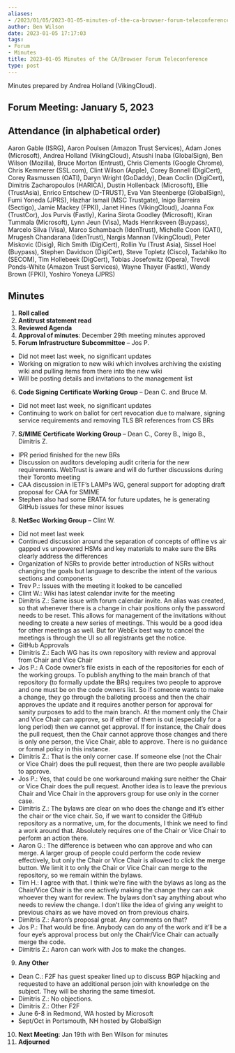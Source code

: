 ```yaml
---
aliases:
- /2023/01/05/2023-01-05-minutes-of-the-ca-browser-forum-teleconference/
author: Ben Wilson
date: 2023-01-05 17:17:03
tags:
- Forum
- Minutes
title: 2023-01-05 Minutes of the CA/Browser Forum Teleconference
type: post
---
```


Minutes prepared by Andrea Holland (VikingCloud).

## Forum Meeting: January 5, 2023

## Attendance (in alphabetical order)

Aaron Gable (ISRG), Aaron Poulsen (Amazon Trust Services), Adam Jones (Microsoft), Andrea Holland (VikingCloud), Atsushi Inaba (GlobalSign), Ben Wilson (Mozilla), Bruce Morton (Entrust), Chris Clements (Google Chrome), Chris Kemmerer (SSL.com), Clint Wilson (Apple), Corey Bonnell (DigiCert), Corey Rasmussen (OATI), Daryn Wright (GoDaddy), Dean Coclin (DigiCert), Dimitris Zacharopoulos (HARICA), Dustin Hollenback (Microsoft), Ellie (TrustAsia), Enrico Entschew (D-TRUST), Eva Van Steenberge (GlobalSign), Fumi Yoneda (JPRS), Hazhar Ismail (MSC Trustgate), Inigo Barreira (Sectigo), Jamie Mackey (FPKI), Janet Hines (VikingCloud), Joanna Fox (TrustCor), Jos Purvis (Fastly), Karina Sirota Goodley (Microsoft), Kiran Tummala (Microsoft), Lynn Jeun (Visa), Mads Henriksveen (Buypass), Marcelo Silva (Visa), Marco Schambach (IdenTrust), Michelle Coon (OATI), Mrugesh Chandarana (IdenTrust), Nargis Mannan (VikingCloud), Peter Miskovic (Disig), Rich Smith (DigiCert), Rollin Yu (Trust Asia), Sissel Hoel (Buypass), Stephen Davidson (DigiCert), Steve Topletz (Cisco), Tadahiko Ito (SECOM), Tim Hollebeek (DigCert), Tobias Josefowitz (Opera), Trevoli Ponds-White (Amazon Trust Services), Wayne Thayer (Fastkt), Wendy Brown (FPKI), Yoshiro Yoneya (JPRS)

## Minutes

1. **Roll called**
1. **Antitrust statement read**
1. **Reviewed Agenda**
1. **Approval of minutes**: December 29th meeting minutes approved
1. **Forum Infrastructure Subcommittee** – Jos P.

- Did not meet last week, no significant updates
- Working on migration to new wiki which involves archiving the existing wiki and pulling items from there into the new wiki
- Will be posting details and invitations to the management list

6. **Code Signing Certificate Working Group** – Dean C. and Bruce M.

- Did not meet last week, no significant updates
- Continuing to work on ballot for cert revocation due to malware, signing service requirements and removing TLS BR references from CS BRs

7. **S/MIME Certificate Working Group** – Dean C., Corey B., Inigo B., Dimitris Z.

- IPR period finished for the new BRs
- Discussion on auditors developing audit criteria for the new requirements. WebTrust is aware and will do further discussions during their Toronto meeting
- CAA discussion in IETF’s LAMPs WG, general support for adopting draft proposal for CAA for SMIME
- Stephen also had some ERATA for future updates, he is generating GitHub issues for these minor issues

8. **NetSec Working Group** – Clint W.

- Did not meet last week
- Continued discussion around the separation of concepts of offline vs air gapped vs unpowered HSMs and key materials to make sure the BRs clearly address the differences
- Organization of NSRs to provide better introduction of NSRs without changing the goals but language to describe the intent of the various sections and components
- Trev P.: Issues with the meeting it looked to be cancelled
- Clint W.: Wiki has latest calendar invite for the meeting
- Dimitris Z.: Same issue with forum calendar invite. An alias was created, so that whenever there is a change in chair positions only the password needs to be reset. This allows for management of the invitations without needing to create a new series of meetings. This would be a good idea for other meetings as well. But for WebEx best way to cancel the meetings is through the UI so all registrants get the notice.
- GitHub Approvals
- Dimitris Z.: Each WG has its own repository with review and approval from Chair and Vice Chair
- Jos P.: A Code owner’s file exists in each of the repositories for each of the working groups. To publish anything to the main branch of that repository (to formally update the BRs) requires two people to approve and one must be on the code owners list. So if someone wants to make a change, they go through the balloting process and then the chair approves the update and it requires another person for approval for sanity purposes to add to the main branch. At the moment only the Chair and Vice Chair can approve, so if either of them is out (especially for a long period) then we cannot get approval. If for instance, the Chair does the pull request, then the Chair cannot approve those changes and there is only one person, the Vice Chair, able to approve. There is no guidance or formal policy in this instance.
- Dimitris Z.: That is the only corner case. If someone else (not the Chair or Vice Chair) does the pull request, then there are two people available to approve.
- Jos P.: Yes, that could be one workaround making sure neither the Chair or Vice Chair does the pull request. Another idea is to leave the previous Chair and Vice Chair in the approvers group for use only in the corner case.
- Dimitris Z.: The bylaws are clear on who does the change and it’s either the chair or the vice chair. So, if we want to consider the GitHub repository as a normative, um, for the documents, I think we need to find a work around that. Absolutely requires one of the Chair or Vice Chair to perform an action there.
- Aaron G.: The difference is between who can approve and who can merge. A larger group of people could perform the code review effectively, but only the Chair or Vice Chair is allowed to click the merge button. We limit it to only the Chair or Vice Chair can merge to the repository, so we remain within the bylaws.
- Tim H.: I agree with that. I think we’re fine with the bylaws as long as the Chair/Vice Chair is the one actively making the change they can ask whoever they want for review. The bylaws don’t say anything about who needs to review the change. I don’t like the idea of giving any weight to previous chairs as we have moved on from previous chairs.
- Dimitris Z.: Aaron’s proposal great. Any comments on that?
- Jos P.: That would be fine. Anybody can do any of the work and it’ll be a four eye’s approval process but only the Chair/Vice Chair can actually merge the code.
- Dimitris Z.: Aaron can work with Jos to make the changes.

9. **Any Other**

- Dean C.: F2F has guest speaker lined up to discuss BGP hijacking and requested to have an additional person join with knowledge on the subject. They will be sharing the same timeslot.
- Dimitris Z.: No objections.
- Dimitris Z.: Other F2F
- June 6-8 in Redmond, WA hosted by Microsoft
- Sept/Oct in Portsmouth, NH hosted by GlobalSign

10. **Next Meeting**: Jan 19th with Ben Wilson for minutes
01. **Adjourned**